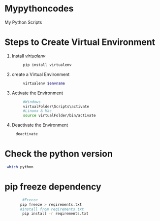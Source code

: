 # Mypythoncodes
My Python Scripts

# Steps to Create Virtual Environment

1. Install *virtualenv*
   ```bash
        pip install virtualenv
   ```
2. create a Virtual Environment
   ```bash
        virtualenv $envname
   ```
3. Activate the Environment
   ```bash
        #Windows 
        virtualFolder\Scripts\activate
        #Linunx & Mac
        source virtualFolder/bin/activate
4.  Deactivate the Environment
   ```bash
        deactivate
   ```

# Check the python version 
   ```bash
    which python
   ```

# pip freeze dependency
```bash
        #Freeze
       pip freeze > reqirements.txt
       #install from reqirements.txt
        pip install -r reqirements.txt 
```

